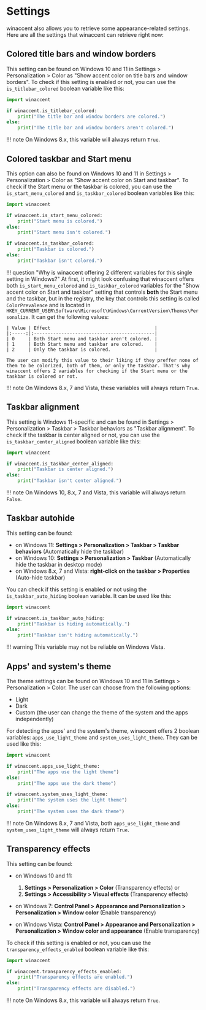 # Settings

winaccent also allows you to retrieve some appearance-related settings. Here are all the settings that winaccent can retrieve right now:

## Colored title bars and window borders
This setting can be found on Windows 10 and 11 in Settings > Personalization > Color as "Show accent color on title bars and window borders". To check if this setting is enabled or not, you can use the `is_titlebar_colored` boolean variable like this:

```python
import winaccent

if winaccent.is_titlebar_colored:
    print("The title bar and window borders are colored.")
else:
    print("The title bar and window borders aren't colored.")
```

!!! note
    On Windows 8.x, this variable will always return `True`.


## Colored taskbar and Start menu
This option can also be found on Windows 10 and 11 in Settings > Personalization > Color as "Show accent color on Start and taskbar". To check if the Start menu or the taskbar is colored, you can use the `is_start_menu_colored` and `is_taskbar_colored` boolean variables like this:

```python
import winaccent

if winaccent.is_start_menu_colored:
    print("Start menu is colored.")
else:
    print("Start menu isn't colored.")

if winaccent.is_taskbar_colored:
    print("Taskbar is colored.")
else:
    print("Taskbar isn't colored.")
```

!!! question "Why is winaccent offering 2 different variables for this single setting in Windows?"
    At first, it might look confusing that winaccent offers both `is_start_menu_colored` and `is_taskbar_colored` variables for the "Show accent color on Start and taskbar" setting that controls **both** the Start menu and the taskbar, but in the registry, the key that controls this setting is called `ColorPrevalence` and is located in `HKEY_CURRENT_USER\Software\Microsoft\Windows\CurrentVersion\Themes\Personalize`. It can get the following values:

    | Value | Effect                                      |
    |:-----:|:--------------------------------------------|
    | 0     | Both Start menu and taskbar aren't colored. |
    | 1     | Both Start menu and taskbar are colored.    |
    | 2     | Only the taskbar is colored.                |

    The user can modify this value to their liking if they preffer none of them to be colorized, both of them, or only the taskbar. That's why winaccent offers 2 variables for checking if the Start menu or the taskbar is colored or not.

!!! note
    On Windows 8.x, 7 and Vista, these variables will always return `True`.


## Taskbar alignment
This setting is Windows 11-specific and can be found in Settings > Personalization > Taskbar > Taskbar behaviors as "Taskbar alignment". To check if the taskbar is center aligned or not, you can use the `is_taskbar_center_aligned` boolean variable like this:

```python
import winaccent

if winaccent.is_taskbar_center_aligned:
    print("Taskbar is center aligned.")
else:
    print("Taskbar isn't center aligned.")
```

!!! note
    On Windows 10, 8.x, 7 and Vista, this variable will always return `False`.


## Taskbar autohide
This setting can be found:

- on Windows 11: **Settings > Personalization > Taskbar > Taskbar behaviors** (Automatically hide the taskbar)
- on Windows 10: **Settings > Personalization > Taskbar** (Automatically hide the taskbar in desktop mode)
- on Windows 8.x, 7 and Vista: **right-click on the taskbar > Properties** (Auto-hide taskbar)

You can check if this setting is enabled or not using the `is_taskbar_auto_hiding` boolean variable. It can be used like this:

```python
import winaccent

if winaccent.is_taskbar_auto_hiding:
    print("Taskbar is hiding automatically.")
else:
    print("Taskbar isn't hiding automatically.")
```

!!! warning
    This variable may not be reliable on Windows Vista.


## Apps' and system's theme
The theme settings can be found on Windows 10 and 11 in Settings > Personalization > Color. The user can choose from the following options:

- Light
- Dark
- Custom (the user can change the theme of the system and the apps independently)

For detecting the apps' and the system's theme, winaccent offers 2 boolean variables: `apps_use_light_theme` and `system_uses_light_theme`. They can be used like this:

```python
import winaccent

if winaccent.apps_use_light_theme:
    print("The apps use the light theme")
else:
    print("The apps use the dark theme")

if winaccent.system_uses_light_theme:
    print("The system uses the light theme")
else:
    print("The system uses the dark theme")
```

!!! note
    On Windows 8.x, 7 and Vista, both `apps_use_light_theme` and `system_uses_light_theme` will always return `True`.


## Transparency effects
This setting can be found:

- on Windows 10 and 11:  
    1. **Settings > Personalization > Color** (Transparency effects) or
    2. **Settings > Accessibility > Visual effects** (Transparency effects)
    
- on Windows 7: **Control Panel > Appearance and Personalization > Personalization > Window color** (Enable transparency)

- on Windows Vista: **Control Panel > Appearance and Personalization > Personalization > Window color and appearance** (Enable transparency)

To check if this setting is enabled or not, you can use the `transparency_effects_enabled` boolean variable like this:

```python
import winaccent

if winaccent.transparency_effects_enabled:
    print("Transparency effects are enabled.")
else:
    print("Transparency effects are disabled.")
```

!!! note
    On Windows 8.x, this variable will always return `True`.